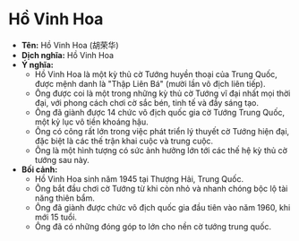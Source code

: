 # Hồ Vinh Hoa

* **Tên:** Hồ Vinh Hoa (胡荣华)
* **Dịch nghĩa:** Hồ Vinh Hoa
* **Ý nghĩa:**
    * Hồ Vinh Hoa là một kỳ thủ cờ Tướng huyền thoại của Trung Quốc, được mệnh danh là "Thập Liên Bá" (mười lần vô địch liên tiếp).
    * Ông được coi là một trong những kỳ thủ cờ Tướng vĩ đại nhất mọi thời đại, với phong cách chơi cờ sắc bén, tinh tế và đầy sáng tạo.
    * Ông đã giành được 14 chức vô địch quốc gia cờ Tướng Trung Quốc, một kỷ lục vô tiền khoáng hậu.
    * Ông có công rất lớn trong việc phát triển lý thuyết cờ Tướng hiện đại, đặc biệt là các thế trận khai cuộc và trung cuộc.
    * Ông là một hình tượng có sức ảnh hưởng lớn tới các thế hệ kỳ thủ cờ tướng sau này.
* **Bối cảnh:**
    * Hồ Vinh Hoa sinh năm 1945 tại Thượng Hải, Trung Quốc.
    * Ông bắt đầu chơi cờ Tướng từ khi còn nhỏ và nhanh chóng bộc lộ tài năng thiên bẩm.
    * Ông đã giành được chức vô địch quốc gia đầu tiên vào năm 1960, khi mới 15 tuổi.
    * Ông đã có những đóng góp to lớn cho nền cờ tướng trung quốc.